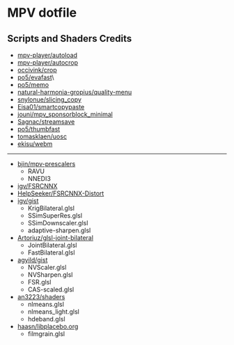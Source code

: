 # MPV dotfile

## Scripts and Shaders Credits

- [mpv-player/autoload](https://github.com/mpv-player/mpv/blob/master/TOOLS/lua/autoload.lua)
- [mpv-player/autocrop](https://github.com/mpv-player/mpv/blob/master/TOOLS/lua/autocrop.lua)
- [occivink/crop](https://github.com/occivink/mpv-scripts#croplua)
- [po5/evafast](https://github.com/po5/evafast)\
- [po5/memo](https://github.com/po5/memo)
- [natural-harmonia-gropius/quality-menu](https://github.com/natural-harmonia-gropius/mpv-quality-menu)
- [snylonue/slicing_copy](https://github.com/snylonue/mpv_slicing_copy)
- [Eisa01/smartcopypaste](https://github.com/Eisa01/mpv-scripts#smartcopypaste)
- [jouni/mpv_sponsorblock_minimal](https://codeberg.org/jouni/mpv_sponsorblock_minimal)
- [Sagnac/streamsave](https://github.com/Sagnac/streamsave)
- [po5/thumbfast](https://github.com/po5/thumbfast)
- [tomasklaen/uosc](https://github.com/tomasklaen/uosc)
- [ekisu/webm](https://github.com/ekisu/mpv-webm)

---

- [bjin/mpv-prescalers](https://github.com/bjin/mpv-prescalers/tree/master/gather)
    - RAVU
    - NNEDI3
- [igv/FSRCNNX](https://github.com/igv/FSRCNN-TensorFlow/releases)
- [HelpSeeker/FSRCNNX-Distort](https://github.com/HelpSeeker/FSRCNN-TensorFlow/releases)
- [igv/gist](https://gist.github.com/igv)
    - KrigBilateral.glsl
    - SSimSuperRes.glsl
    - SSimDownscaler.glsl
    - adaptive-sharpen.glsl
- [Artoriuz/glsl-joint-bilateral](https://github.com/Artoriuz/glsl-joint-bilateral)
    - JointBilateral.glsl
    - FastBilateral.glsl
- [agyild/gist](https://gist.github.com/agyild)
    - NVScaler.glsl
    - NVSharpen.glsl
    - FSR.glsl
    - CAS-scaled.glsl
- [an3223/shaders](https://github.com/AN3223/dotfiles/tree/master/.config/mpv/shaders)
    - nlmeans.glsl
    - nlmeans_light.glsl
    - hdeband.glsl
- [haasn/libplacebo.org](https://libplacebo.org/custom-shaders/#full-example)
    - filmgrain.glsl
